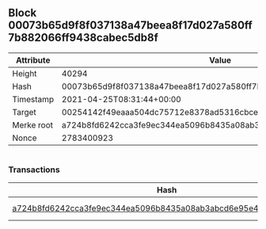 ## Block 00073b65d9f8f037138a47beea8f17d027a580ff7b882066ff9438cabec5db8f

Attribute | Value
--- | ---
Height | 40294
Hash | 00073b65d9f8f037138a47beea8f17d027a580ff7b882066ff9438cabec5db8f
Timestamp | 2021-04-25T08:31:44+00:00
Target | 00254142f49eaaa504dc75712e8378ad5316cbcead634704b3734b6271167cc4
Merke root | a724b8fd6242cca3fe9ec344ea5096b8435a08ab3abcd6e95e4e7df94cd43285
Nonce | 2783400923

```

```

### Transactions

Hash | Amount
--- | ---
[a724b8fd6242cca3fe9ec344ea5096b8435a08ab3abcd6e95e4e7df94cd43285](a724b8fd6242cca3fe9ec344ea5096b8435a08ab3abcd6e95e4e7df94cd43285.md) | 10.00000000 SKEPTI 
